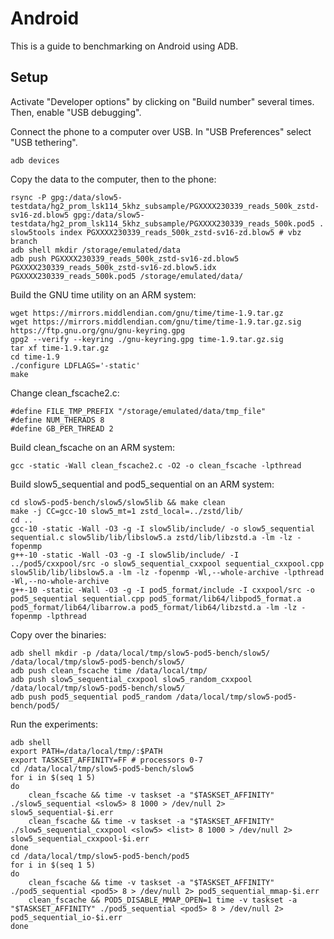 Android
=======
This is a guide to benchmarking on Android using ADB.

Setup
-----
Activate "Developer options" by clicking on "Build number" several times. Then,
enable "USB debugging".

Connect the phone to a computer over USB. In "USB Preferences" select "USB
tethering".

	adb devices

Copy the data to the computer, then to the phone:

	rsync -P gpg:/data/slow5-testdata/hg2_prom_lsk114_5khz_subsample/PGXXXX230339_reads_500k_zstd-sv16-zd.blow5 gpg:/data/slow5-testdata/hg2_prom_lsk114_5khz_subsample/PGXXXX230339_reads_500k.pod5 .
	slow5tools index PGXXXX230339_reads_500k_zstd-sv16-zd.blow5 # vbz branch
	adb shell mkdir /storage/emulated/data
	adb push PGXXXX230339_reads_500k_zstd-sv16-zd.blow5 PGXXXX230339_reads_500k_zstd-sv16-zd.blow5.idx PGXXXX230339_reads_500k.pod5 /storage/emulated/data/

Build the GNU time utility on an ARM system:

	wget https://mirrors.middlendian.com/gnu/time/time-1.9.tar.gz
	wget https://mirrors.middlendian.com/gnu/time/time-1.9.tar.gz.sig https://ftp.gnu.org/gnu/gnu-keyring.gpg
	gpg2 --verify --keyring ./gnu-keyring.gpg time-1.9.tar.gz.sig
	tar xf time-1.9.tar.gz
	cd time-1.9
	./configure LDFLAGS='-static'
	make

Change clean_fscache2.c:

	#define FILE_TMP_PREFIX "/storage/emulated/data/tmp_file"
	#define NUM_THERADS 8
	#define GB_PER_THREAD 2

Build clean_fscache on an ARM system:

	gcc -static -Wall clean_fscache2.c -O2 -o clean_fscache -lpthread

Build slow5_sequential and pod5_sequential on an ARM system:

	cd slow5-pod5-bench/slow5/slow5lib && make clean
	make -j CC=gcc-10 slow5_mt=1 zstd_local=../zstd/lib/
	cd ..
	gcc-10 -static -Wall -O3 -g -I slow5lib/include/ -o slow5_sequential sequential.c slow5lib/lib/libslow5.a zstd/lib/libzstd.a -lm -lz -fopenmp
	g++-10 -static -Wall -O3 -g -I slow5lib/include/ -I ../pod5/cxxpool/src -o slow5_sequential_cxxpool sequential_cxxpool.cpp slow5lib/lib/libslow5.a -lm -lz -fopenmp -Wl,--whole-archive -lpthread -Wl,--no-whole-archive
	g++-10 -static -Wall -O3 -g -I pod5_format/include -I cxxpool/src -o pod5_sequential sequential.cpp pod5_format/lib64/libpod5_format.a pod5_format/lib64/libarrow.a pod5_format/lib64/libzstd.a -lm -lz -fopenmp -lpthread

Copy over the binaries:

	adb shell mkdir -p /data/local/tmp/slow5-pod5-bench/slow5/ /data/local/tmp/slow5-pod5-bench/slow5/
	adb push clean_fscache time /data/local/tmp/
	adb push slow5_sequential_cxxpool slow5_random_cxxpool /data/local/tmp/slow5-pod5-bench/slow5/
	adb push pod5_sequential pod5_random /data/local/tmp/slow5-pod5-bench/pod5/

Run the experiments:

	adb shell
	export PATH=/data/local/tmp/:$PATH
	export TASKSET_AFFINITY=FF # processors 0-7
	cd /data/local/tmp/slow5-pod5-bench/slow5
	for i in $(seq 1 5)
	do
		clean_fscache && time -v taskset -a "$TASKSET_AFFINITY" ./slow5_sequential <slow5> 8 1000 > /dev/null 2> slow5_sequential-$i.err
		clean_fscache && time -v taskset -a "$TASKSET_AFFINITY" ./slow5_sequential_cxxpool <slow5> <list> 8 1000 > /dev/null 2> slow5_sequential_cxxpool-$i.err
	done
	cd /data/local/tmp/slow5-pod5-bench/pod5
	for i in $(seq 1 5)
	do
		clean_fscache && time -v taskset -a "$TASKSET_AFFINITY" ./pod5_sequential <pod5> 8 > /dev/null 2> pod5_sequential_mmap-$i.err
		clean_fscache && POD5_DISABLE_MMAP_OPEN=1 time -v taskset -a "$TASKSET_AFFINITY" ./pod5_sequential <pod5> 8 > /dev/null 2> pod5_sequential_io-$i.err
	done

